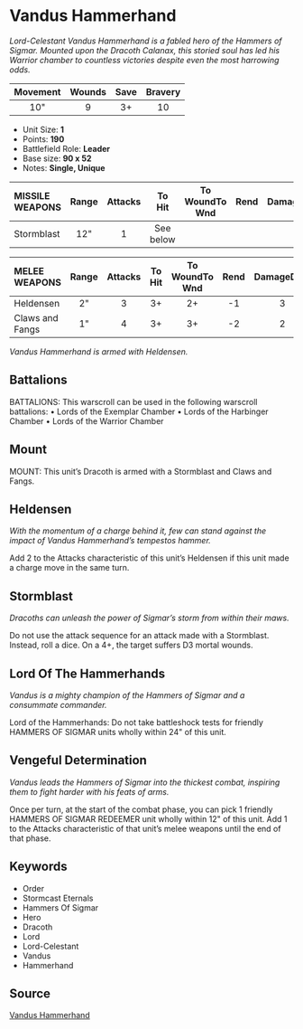 # Vandus Hammerhand

_Lord-Celestant Vandus Hammerhand is a fabled hero of the Hammers of Sigmar. Mounted upon the Dracoth Calanax, this storied soul has led his Warrior chamber to countless victories despite even the most harrowing odds._


| Movement | Wounds | Save | Bravery |
|:--------:|:------:|:----:|:-------:|
| 10" | 9 | 3+ | 10 |

* Unit Size: **1**
* Points: **190**
* Battlefield Role: **Leader**
* Base size: **90 x 52**
* Notes: **Single, Unique**

| MISSILE WEAPONS | Range | Attacks | To Hit | To WoundTo Wnd | Rend | DamageDmg |
|:---|:--:|:--:|:--:|:--:|:--:|:--:|
| Stormblast | 12" | 1 | See below |


| MELEE WEAPONS | Range | Attacks | To Hit | To WoundTo Wnd | Rend | DamageDmg |
|:---|:--:|:--:|:--:|:--:|:--:|:--:|
| Heldensen | 2" | 3 | 3+ | 2+ | -1 | 3 |
| Claws and Fangs | 1" | 4 | 3+ | 3+ | -2 | 2 |


_Vandus Hammerhand is armed with Heldensen._

## Battalions

BATTALIONS: This warscroll can be used in the following warscroll battalions: • Lords of the Exemplar Chamber • Lords of the Harbinger Chamber • Lords of the Warrior Chamber

## Mount

MOUNT: This unit’s Dracoth is armed with a Stormblast and Claws and Fangs.

## Heldensen

_With the momentum of a charge behind it, few can stand against the impact of Vandus Hammerhand’s tempestos hammer._

Add 2 to the Attacks characteristic of this unit’s Heldensen if this unit made a charge move in the same turn.

## Stormblast

_Dracoths can unleash the power of Sigmar’s storm from within their maws._

Do not use the attack sequence for an attack made with a Stormblast. Instead, roll a dice. On a 4+, the target suffers D3 mortal wounds.

## Lord Of The Hammerhands

_Vandus is a mighty champion of the Hammers of Sigmar and a consummate commander._

Lord of the Hammerhands: Do not take battleshock tests for friendly HAMMERS OF SIGMAR units wholly within 24" of this unit.

## Vengeful Determination

_Vandus leads the Hammers of Sigmar into the thickest combat, inspiring them to fight harder with his feats of arms._

Once per turn, at the start of the combat phase, you can pick 1 friendly HAMMERS OF SIGMAR REDEEMER unit wholly within 12" of this unit. Add 1 to the Attacks characteristic of that unit’s melee weapons until the end of that phase.

## Keywords

* Order
* Stormcast Eternals
* Hammers Of Sigmar
* Hero
* Dracoth
* Lord
* Lord-Celestant
* Vandus
* Hammerhand


## Source

[Vandus Hammerhand](https://wahapedia.ru/aos3/factions/stormcast-eternals/Vandus-Hammerhand)
